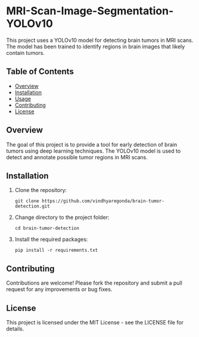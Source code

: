 # MRI-Scan-Image-Segmentation-YOLOv10

This project uses a YOLOv10 model for detecting brain tumors in MRI scans. The model has been trained to identify regions in brain images that likely contain tumors.

## Table of Contents
- [Overview](#overview)
- [Installation](#installation)
- [Usage](#usage)
- [Contributing](#contributing)
- [License](#license)

## Overview

The goal of this project is to provide a tool for early detection of brain tumors using deep learning techniques. The YOLOv10 model is used to detect and annotate possible tumor regions in MRI scans.

## Installation

1. Clone the repository:
    ```
    git clone https://github.com/vindhyaregonda/brain-tumor-detection.git
    ```
2. Change directory to the project folder:
    ```
    cd brain-tumor-detection
    ```
3. Install the required packages:
    ```
    pip install -r requirements.txt
    ```

## Contributing

Contributions are welcome! Please fork the repository and submit a pull request for any improvements or bug fixes.

## License

This project is licensed under the MIT License - see the LICENSE file for details.
